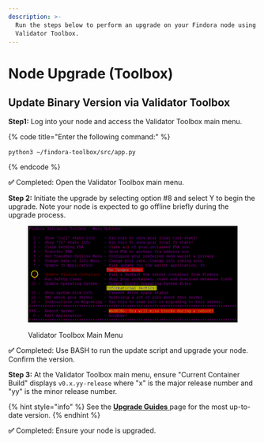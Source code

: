 ```yaml
---
description: >-
  Run the steps below to perform an upgrade on your Findora node using the
  Validator Toolbox.
---
```


# Node Upgrade (Toolbox)

## Update Binary Version via Validator Toolbox <a href="#update-image-version" id="update-image-version"></a>

**Step1:** Log into your node and access the Validator Toolbox main menu.

{% code title="Enter the following command:" %}
```
python3 ~/findora-toolbox/src/app.py
```
{% endcode %}

**✅** Completed: Open the Validator Toolbox main menu.



**Step 2:** Initiate the upgrade by selecting option #8 and select Y to begin the upgrade. Note your node is expected to go offline briefly during the upgrade process.

<figure><img src="../../.gitbook/assets/image (54) (2).png" alt=""><figcaption><p>Validator Toolbox Main Menu</p></figcaption></figure>

**✅** Completed: Use BASH to run the update script and upgrade your node. Confirm the version.



**Step 3:** At the Validator Toolbox main menu, ensure "Current Container Build" displays `v0.x.yy-release` where "x" is the major release number and "yy" is the minor release number.&#x20;

{% hint style="info" %}
See the [**Upgrade Guides** ](./)page for the most up-to-date version.
{% endhint %}

**✅** Completed: Ensure your node is upgraded.



